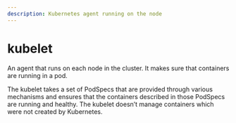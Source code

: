 ```yaml
---
description: Kubernetes agent running on the node
---
```


# kubelet

An agent that runs on each node in the cluster. It makes sure that containers are running in a pod.

The kubelet takes a set of PodSpecs that are provided through various mechanisms and ensures that the containers described in those PodSpecs are running and healthy. The kubelet doesn’t manage containers which were not created by Kubernetes.

